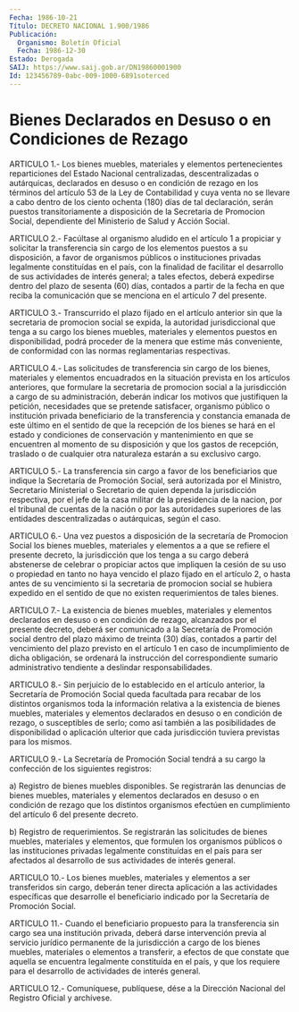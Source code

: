 ```yaml
---
Fecha: 1986-10-21
Título: DECRETO NACIONAL 1.900/1986
Publicación:
  Organismo: Boletín Oficial
  Fecha: 1986-12-30
Estado: Derogada
SAIJ: https://www.saij.gob.ar/DN19860001900
Id: 123456789-0abc-009-1000-6891soterced
---
```

# Bienes Declarados en Desuso o en Condiciones de Rezago

<a id="1"></a>
ARTICULO 1.- Los bienes muebles, materiales y elementos pertenecientes reparticiones del Estado Nacional centralizadas, descentralizadas o autárquicas, declarados en desuso o en condición de rezago en los términos del artículo 53 de la Ley de Contabilidad y cuya venta no se llevare a cabo dentro de los ciento ochenta (180) días de tal declaración, serán puestos transitoriamente a disposición de la Secretaria de Promocion Social, dependiente del Ministerio de Salud y Acción Social.

<a id="2"></a>
ARTICULO 2.- Facúltase al organismo aludido en el artículo 1 a propiciar y solicitar la transferencia sin cargo de los elementos puestos a su disposición, a favor de organismos públicos o instituciones privadas legalmente constituídas en el país, con la finalidad de facilitar el desarrollo de sus actividades de interés general; a tales efectos, deberá expedirse dentro del plazo de sesenta (60) días, contados a partir de la fecha en que reciba la comunicación que se menciona en el artículo 7 del presente.

<a id="3"></a>
ARTICULO 3.- Transcurrido el plazo fijado en el artículo anterior sin que la secretaria de promocion social se expida, la autoridad jurisdiccional que tenga a su cargo los bienes muebles, materiales y elementos puestos en disponibilidad, podrá proceder de la menera que estime más conveniente, de conformidad con las normas reglamentarias respectivas.

<a id="4"></a>
ARTICULO 4.- Las solicitudes de transferencia sin cargo de los bienes, materiales y elementos encuadrados en la situación prevista en los artículos anteriores, que formulare la secretaria de promocion social a la jurisdicción a cargo de su administración, deberán indicar los motivos que justifiquen la petición, necesidades que se pretende satisfacer, organismo público o institución privada beneficiario de la transferencia y constancia emanada de este último en el sentido de que la recepción de los bienes se hará en el estado y condiciones de conservación y mantenimiento en que se encuentren al momento de su disposición y que los gastos de recepción, traslado  o de cualquier otra naturaleza estarán a su exclusivo cargo.

<a id="5"></a>
ARTICULO 5.- La transferencia sin cargo a favor de los beneficiarios que indique la Secretaría de Promoción Social, será autorizada por el Ministro, Secretario Ministerial o Secretario de quien dependa la jurisdicción respectiva, por el jefe de la casa militar de la presidencia de la nacion, por el tribunal de cuentas de la nación o por las autoridades superiores de las entidades descentralizadas o autárquicas, según el caso.

<a id="6"></a>
ARTICULO 6.- Una vez puestos a disposición de la secretaría de Promocion Social los bienes muebles, materiales y elementos a a que se refiere el presente decreto, la jurisdicción que los tenga a su cargo deberá abstenerse de celebrar o propiciar actos que impliquen la cesión de su uso o propiedad en tanto no haya vencido el plazo fijado en el artículo 2, o hasta antes de su vencimiento si la secretaria de promocion social se hubiera expedido en el sentido de que no existen requerimientos de tales bienes.

<a id="7"></a>
ARTICULO 7.- La existencia de bienes muebles, materiales y elementos declarados en desuso o en condición de rezago, alcanzados por el presente decreto, deberá ser comunicado a la Secretaría de Promoción social dentro del plazo máximo de treinta (30) días, contados a partir del vencimiento del plazo previsto en el artículo 1 en caso de incumplimiento de dicha obligación, se ordenará la instrucción del correspondiente sumario administrativo tendiente a deslindar responsabilidades.

<a id="8"></a>
ARTICULO 8.- Sin perjuicio de lo establecido en el artículo anterior, la Secretaría de Promoción Social queda facultada para recabar de los distintos organismos toda la información relativa a la existencia de bienes muebles, materiales y elementos declarados en desuso o en condición de rezago, o susceptibles de serlo; como así también a las posibilidades de disponibilidad o aplicación ulterior que cada jurisdicción tuviera previstas para los mismos.

<a id="9"></a>
ARTICULO 9.- La Secretaría de Promoción Social tendrá a su cargo la confección de los siguientes registros:

a) Registro de bienes muebles disponibles. Se registrarán las denuncias de bienes muebles, materiales y elementos declarados en desuso o en condición de rezago que los distintos organismos efectúen en cumplimiento del artículo 6 del presente decreto.

b) Registro de requerimientos. Se registrarán las solicitudes de bienes muebles, materiales y elementos, que formulen los organismos públicos o las instituciones privadas legalmente constituídas en el país para ser afectados al desarrollo de sus actividades de interés general.

<a id="10"></a>
ARTICULO 10.- Los bienes muebles, materiales y elementos a ser transferidos sin cargo, deberán tener directa aplicación a las actividades específicas que desarrolle el beneficiario indicado por la Secretaría de Promoción Social.

<a id="11"></a>
ARTICULO 11.- Cuando el beneficiario propuesto para la transferencia sin cargo sea una institución privada, deberá darse intervención previa al servicio jurídico permanente de la jurisdicción a cargo de los bienes muebles, materiales o elementos a transferir, a efectos de que constate que aquella se encuentra legalmente constituída en el país, y que los requiere para el desarrollo de actividades de interés general.

<a id="12"></a>
ARTICULO 12.- Comuníquese, publíquese, dése a la Dirección Nacional del Registro Oficial y archívese.